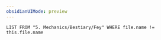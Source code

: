 ```yaml
---
obsidianUIMode: preview
---
```

```dataview
LIST FROM "5. Mechanics/Bestiary/Fey" WHERE file.name != this.file.name
```